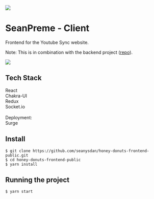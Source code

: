 ![](logo.png)

# SeanPreme - Client

Frontend for the Youtube Sync website.

Note: This is in combination with the backend project ([repo](https://github.com/seanysdan/honey-donuts-backend)).

![](youtubesyncgif.gif)

## Tech Stack

React<br/>
Chakra-UI<br/>
Redux<br/>
Socket.io <br/>
<br/>
Deployment:<br/>
Surge<br/>

## Install

    $ git clone https://github.com/seanysdan/honey-donuts-frontend-public.git
    $ cd honey-donuts-frontend-public
    $ yarn install

## Running the project

    $ yarn start

